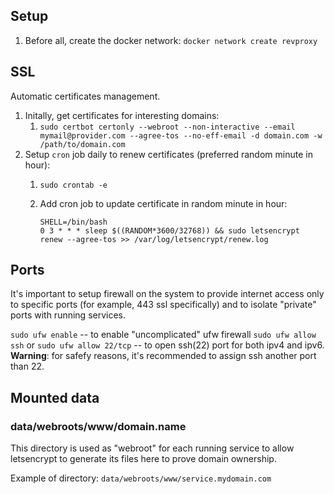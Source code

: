 
## Setup

1. Before all, create the docker network: `docker network create revproxy`

## SSL

Automatic certificates management.

1. Initally, get certificates for interesting domains:
   1. `sudo certbot certonly --webroot --non-interactive --email mymail@provider.com --agree-tos --no-eff-email -d domain.com -w /path/to/domain.com`
2. Setup `cron` job daily to renew certificates (preferred random minute in hour):
   1. `sudo crontab -e`
   2. Add cron job to update certificate in random minute in hour:

      ```text
      SHELL=/bin/bash
      0 3 * * * sleep $((RANDOM*3600/32768)) && sudo letsencrypt renew --agree-tos >> /var/log/letsencrypt/renew.log
      ```

## Ports

It's important to setup firewall on the system to provide internet access only to specific ports (for example, 443 ssl specifically) and to isolate "private" ports with running services.

`sudo ufw enable` -- to enable "uncomplicated" ufw firewall
`sudo ufw allow ssh` or `sudo ufw allow 22/tcp` -- to open ssh(22) port for both ipv4 and ipv6. **Warning**: for safefy reasons, it's recommended to assign ssh another port than 22.


## Mounted data

### data/webroots/www/domain.name

This directory is used as "webroot" for each running service to allow letsencrypt to generate its files here to prove domain ownership.

Example of directory: `data/webroots/www/service.mydomain.com`
